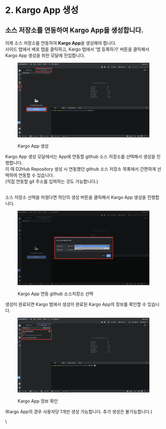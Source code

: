 # 2. Kargo App 생성

## 소스 저장소를 연동하여 Kargo App을 생성합니다.

이제 소스 저장소를 연동하여 **Kargo App**을 생성해야 합니다.\
사이드 탭에서 배포 탭을 클릭하고, Kargo 탭에서 ‘앱 등록하기’ 버튼을 클릭해서 Kargo App 생성을 위한 모달에 진입합니다.

<figure><img src="../../../.gitbook/assets/image (234).png" alt=""><figcaption><p>Kargo App 생성</p></figcaption></figure>

Kargo App 생성 모달에서는 App에 연동할 github 소스 저장소를 선택해서 생성을 진행합니다.\
이 때 D2Hub Repository 생성 시 연동했던 github 소스 저장소 목록에서 간편하게 선택하여 연동할 수 있습니다.\
(직접 연동할 git 주소를 입력하는 것도 가능합니다.)

\
소스 저장소 선택을 마쳤다면 하단의 생성 버튼을 클릭해서 Kargo App 생성을 진행합니다.

<figure><img src="../../../.gitbook/assets/image (235).png" alt=""><figcaption><p>Kargo App 연동 github 소스저장소 선택</p></figcaption></figure>

생성이 완료되면 Kargo 탭에서 생성이 완료된 Kargo App의 정보를 확인할 수 있습니다.

<figure><img src="../../../.gitbook/assets/image (236).png" alt=""><figcaption><p>Kargo App 정보 확인</p></figcaption></figure>

(Kargo App의 경우 사용자당 1개만 생성 가능합니다. 추가 생성은 불가능합니다.)

\
